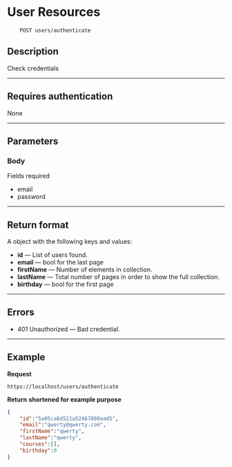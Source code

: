 # User Resources
```
    POST users/authenticate
```

## Description
Check credentials

***

## Requires authentication
None
***

## Parameters
### Body
Fields required 
- email
- password


***

## Return format
A object with the following keys and values:

- **id** — List of users found.
- **email** — bool for the last page
- **firstName** — Number of elements in collection.
- **lastName** — Total number of pages in order to show the full collection.
- **birthday** — bool for the first page

***

## Errors
- 401 Unauthorized — Bad credential.

***

## Example
**Request**

    https://localhost/users/authenticate

**Return** __shortened for example purpose__
``` json
{
    "id":"5a05ca6d521a52467080aad5",
    "email":"qwerty@qwerty.com",
    "firstName":"qwerty",
    "lastName":"qwerty",
    "courses":[],
    "birthday":0
}
```
